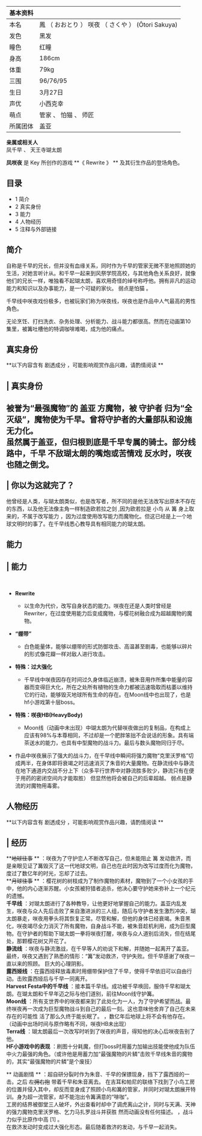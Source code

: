 |  **基本资料**  ||
|---|---|
|本名  |  鳳  （  おおとり  ）  咲夜  （  さくや  ）  (Ōtori Sakuya)   |
|发色  |  黑发   |
|瞳色  |  红瞳   |
|身高  |  186cm   |
|体重  |  79kg   |
|三围  |  96/76/95   |
|生日  |  3月27日   |
|声优  |  小西克幸   |
|萌点  |  管家  、  怕猫  、  师匠   |
|所属团体  |  盖亚   |
**亲属或相关人**  
凤千早  、  天王寺瑚太朗  
  
  

**凤咲夜** 是  Key  所创作的游戏 **《 Rewrite  》 ** 及其衍生作品的登场角色。

##  目录

  * 1  简介 
  * 2  真实身份 
  * 3  能力 
  * 4  人物经历 
  * 5  注释与外部链接 

##  简介

自称是千早的兄长，但并没有血缘关系，同时作为千早的管家无微不至地照顾她的生活，对她言听计从。和千早一起来到风祭学院高校，与其他角色关系良好，就像他们的兄长一样，唯独看不起瑚太朗，喜欢用奇怪的绰号称呼他。拥有非凡的运动能力和知识以及办事能力，是一个可疑的家伙。
弱点是怕猫  。

千早线中咲夜戏份极多，也被玩家们称为咲夜线，咲夜也是作品中人气最高的男性角色。

无论烹饪、打扫洗衣、杂务处理、分析能力、战斗能力都很高。然而在动画第10集里，被篝吐槽他的特调咖啡难喝，成为他的痛点。

##  真实身份

**以下内容含有 剧透成分  ，可能影响观赏作品兴趣，请酌情阅读 **

|  真实身份  
---  
被誉为“最强魔物”的  盖亚  方魔物，被  守护者  归为“全灭级”，魔物使为千早。曾将守护者的大量部队和设施无力化。 </br>
虽然属于盖亚，但归根到底是千早专属的骑士。部分线路中，千早  不敌瑚太朗的嘴炮或苦情戏  反水时，咲夜也随之倒戈。 </br>  
|  你以为这就完了？  
---  
他曾经是人类，与瑚太朗类似，也是改写者，所不同的是他无法改写出原本不存在的东西，以及他无法像主角一样制造欧若拉之剑  ,因为欧若拉是  小鸟  从  篝
身上取来的，不属于改写能力  ，因为过度使用改写能力而魔物化。但这已经是上一个地球文明时的事了。在千早线悉心教导具有相同能力的瑚太朗。 </br>  
  
##  能力

|  能力  
---  
</br>

  * **Rewrite**
    * 以生命为代价，改写自身状态的能力。咲夜在还是人类时曾经是Rewriter，在过度使用能力后变成魔物，与樱花树融合成为超越魔物的魔物。 

  * **“绷带”**
    * 白色能量体，能够以绷带的形式防御攻击、高温甚至剧毒，也能够以碎片的形式像花瓣一样对敌人进行攻击。 

  * **特殊：过大强化**
    * 千早线中咲夜因存在时间过久身体临近崩溃，被朱音用作所集中能量的容器而变得巨大化，所在之处所有植物的生命力都被迅速吸取而枯萎以维持它的行动，能够毁灭地球所有生命的存在。在Moon线中也出现了，也是hf小游戏第十层boss。 

  * **特殊：咲夜HB(HeavyBody)**
    * Moon线（动画中未出现）中瑚太朗为代替咲夜做出的复制品，在构成上应该有98%与本尊相同，不过却是一个肥胖笨拙不会说话的形象。具有端茶送水的能力，也具有中型魔物的战斗力。最后与数头魔物同归于尽。 

  * 作品中咲夜展示了强大的战斗力，在千早线中瞬间将强力魔物“克里沃罗格”切成两半，在身体即将衰竭之时迅速消灭了朱音的大量魔物。在静流线中与静流在地下通道内交战不分上下（众多平行世界中对静流胜多败少，静流只有在便于用药的密闭空间内才能取胜）  但显然他将会被自己的后辈超越。  弱点是静流的对魔物用毒雾。 

  
  
##  人物经历

**以下内容含有 剧透成分  ，可能影响观赏作品兴趣，请酌情阅读 **

|  经历  
---  
**~~地球往事~~ ** ：咲夜为了守护恋人不断改写自己，但未能阻止  篝
发动救济，而是亲眼见证了篝毁灭了这一代地球文明，自己也在此时因为改写过度而化为魔物，度过了数亿年的时光，忘却了过去。 </br> **~~月球往事~~ **
：樱花树的树枝成为了制作魔物的素材，魔物到了一个小女孩的手中，他的内心逐渐苏醒。小女孩被狩猎者追杀，他决心要守护她来弥补上一个纪元的遗憾。 </br>
**千早线**
：对瑚太朗进行了各种教导，让他更好地掌握自己的能力。盖亚内乱发生，咲夜与众人先后击败了来自激进派的三人组，随后与守护者发生激烈冲突，瑚太朗暴走，咲夜用拳头将其恢复正常。尽管和解，但他的身体已经衰竭。朱音黑化，咲夜竭尽全力消灭了所有魔物，自身战斗不能，被朱音趁机利用，成为巨型魔物。在守护者的帮助下瑚太朗一拳将咲夜打醒，咲夜与众人道别后消失，但在结尾处，那颗樱花树又开花了。
</br> **静流线**
：咲夜与静流激战，在千早等人的劝说下和解，并随她一起离开了盖亚。最终，咲夜又遇到了熟悉的情形：“篝”发动救济，守护失败。但千早感谢了咲夜一直以来的照顾。
巨大的心理阴影。  </br> **露西娅线** ：在露西娅释放毒素时用绷带保护住了千早，使得千早依旧可以自由行动。击败露西娅后与千早一同离开。 </br>
**Harvest Festa中的千早线** ：接本篇千早线。成功被千早唤回，服侍千早和瑚太朗。在瑚太朗和千早年迈之际与他们道别，前往Moon线守护篝。
</br> **Moon线**
：所有支世界中的咲夜都来到了此处化为一人，为了守护希望而战。最终咲夜再一次成为巨型魔物战斗到自己的最后一刻。这也意味他舍弃了自己在未来存在的可能性
活了那么久终于能长眠了。  ，数亿年后地球上将不会有他存在。（动画中出场时间与原作略有不同，咲夜HB未出现） </br> **Terra线**
：瑚太朗最后一次改写时听到了咲夜的声音，得知他的决心后咲夜告别了他。 </br> **HF小游戏中的表现**
：刷图十分耗魔，但打boss时用蓄力加输出技能使他成为队伍中火力最强的角色。（或许他是用蓄力加“最强魔物的片鳞”击败千早线朱音的魔物的，其实“最强魔物的片鳞”是个废技）
</br>

** 动画剧情  ** ：超自研分裂时作为朱音、千早的保镖现身，挡下了露西娅的一击。之后 ~~左拥右抱~~ 带着千早和朱音离去。
在吉耳和帕尼的联络下找到了小鸟工房的位置并侵入其中，却反而变身成了照顾小鸟和篝的管家，并同时对瑚太朗展开特训。身为超一流管家，却不能泡出令篝满意的“啡咖”。
</br> 工房的结界被御堂三人破坏，外出查看时却中了调虎离山之计，同时与天满、天神的强力魔物克里沃罗格、乞力马扎罗战斗并获胜  然而动画没有任何描述。
，战斗力似乎比原作中高  [1]  。 </br> 在救济发动时变成过大强化形态。最后随着救济的发动，与千早一起消失。 </br>  
  